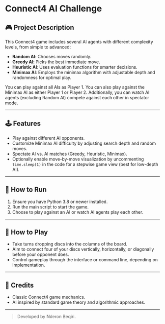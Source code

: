 # Connect4 AI Challenge

## 🎮 Project Description

This Connect4 game includes several AI agents with different complexity levels, from simple to advanced:

- **Random AI**: Chooses moves randomly.
- **Greedy AI**: Picks the best immediate move.
- **Heuristic AI**: Uses evaluation functions for smarter decisions.
- **Minimax AI**: Employs the minimax algorithm with adjustable depth and randomness for optimal play.

You can play against all AIs as Player 1. You can also play against the Minimax AI as either Player 1 or Player 2. Additionally, you can watch AI agents (excluding Random AI) compete against each other in spectator mode.

---

## 🕹 Features

- Play against different AI opponents.
- Customize Minimax AI difficulty by adjusting search depth and random moves.
- Spectate AI vs. AI matches (Greedy, Heuristic, Minimax).
- Optionally enable move-by-move visualization by uncommenting `time.sleep(1)` in the code for a stepwise game view (best for low-depth AI).

---

## 🚀 How to Run

1. Ensure you have Python 3.8 or newer installed.
2. Run the main script to start the game.
3. Choose to play against an AI or watch AI agents play each other.

---

## 🎯 How to Play

- Take turns dropping discs into the columns of the board.
- Aim to connect four of your discs vertically, horizontally, or diagonally before your opponent does.
- Control gameplay through the interface or command line, depending on implementation.

---

## 🙏 Credits

- Classic Connect4 game mechanics.
- AI inspired by standard game theory and algorithmic approaches.

---

> Developed by Nderon Beqiri.
